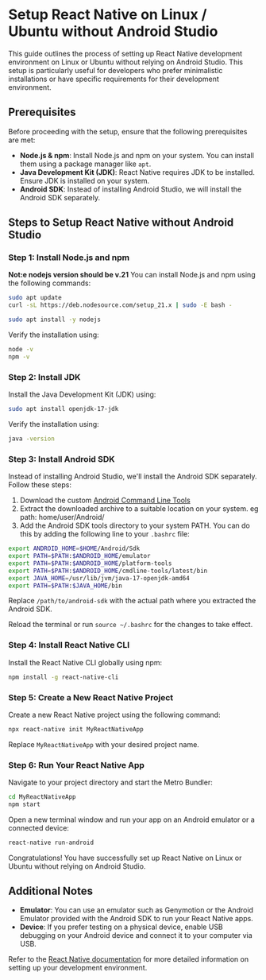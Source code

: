 # Setup React Native on Linux / Ubuntu without Android Studio

This guide outlines the process of setting up React Native development environment on Linux or Ubuntu without relying on Android Studio. This setup is particularly useful for developers who prefer minimalistic installations or have specific requirements for their development environment.

## Prerequisites

Before proceeding with the setup, ensure that the following prerequisites are met:

- **Node.js & npm**: Install Node.js and npm on your system. You can install them using a package manager like `apt`.
- **Java Development Kit (JDK)**: React Native requires JDK to be installed. Ensure JDK is installed on your system.
- **Android SDK**: Instead of installing Android Studio, we will install the Android SDK separately.

## Steps to Setup React Native without Android Studio

### Step 1: Install Node.js and npm
**Not:e nodejs version should be v.21**
You can install Node.js and npm using the following commands:

```bash
sudo apt update
curl -sL https://deb.nodesource.com/setup_21.x | sudo -E bash -

sudo apt install -y nodejs
```



Verify the installation using:

```bash
node -v
npm -v
```

### Step 2: Install JDK

Install the Java Development Kit (JDK) using:

```bash
sudo apt install openjdk-17-jdk
```

Verify the installation using:

```bash
java -version
```

### Step 3: Install Android SDK

Instead of installing Android Studio, we'll install the Android SDK separately. Follow these steps:

1. Download the custom [Android Command Line Tools](https://github.com/1xrohit/Setup-ReactNative-on-Ubuntu-without-Android-Studio/releases/download/AndroidSDK/Android.zip)
2. Extract the downloaded archive to a suitable location on your system. eg path:  home/user/Android/
3. Add the Android SDK tools directory to your system PATH. You can do this by adding the following line to your `.bashrc`  file:

```bash
export ANDROID_HOME=$HOME/Android/Sdk
export PATH=$PATH:$ANDROID_HOME/emulator
export PATH=$PATH:$ANDROID_HOME/platform-tools
export PATH=$PATH:$ANDROID_HOME/cmdline-tools/latest/bin
export JAVA_HOME=/usr/lib/jvm/java-17-openjdk-amd64
export PATH=$PATH:$JAVA_HOME/bin


```

Replace `/path/to/android-sdk` with the actual path where you extracted the Android SDK.

Reload the terminal or run `source ~/.bashrc` for the changes to take effect.

### Step 4: Install React Native CLI

Install the React Native CLI globally using npm:

```bash
npm install -g react-native-cli
```

### Step 5: Create a New React Native Project

Create a new React Native project using the following command:

```bash
npx react-native init MyReactNativeApp
```

Replace `MyReactNativeApp` with your desired project name.

### Step 6: Run Your React Native App

Navigate to your project directory and start the Metro Bundler:

```bash
cd MyReactNativeApp
npm start
```

Open a new terminal window and run your app on an Android emulator or a connected device:

```bash
react-native run-android
```

Congratulations! You have successfully set up React Native on Linux or Ubuntu without relying on Android Studio.

## Additional Notes

- **Emulator**: You can use an emulator such as Genymotion or the Android Emulator provided with the Android SDK to run your React Native apps.
- **Device**: If you prefer testing on a physical device, enable USB debugging on your Android device and connect it to your computer via USB.

Refer to the [React Native documentation](https://reactnative.dev/docs/environment-setup) for more detailed information on setting up your development environment.
